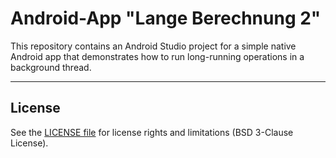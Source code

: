 # Android-App "Lange Berechnung 2" #

This repository contains an Android Studio project for a simple native Android app that demonstrates how to run long-running operations in a background thread.


----

## License ##

See the [LICENSE file](LICENSE.md) for license rights and limitations (BSD 3-Clause License).

<br>
